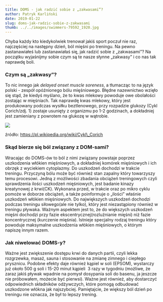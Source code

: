 ```yaml
---
title: DOMS - jak radzić sobie z „zakwasami”?
author: Patryk Karliński
date: 2019-01-22
slug: doms-jak-radzic-sobie-z-zakwasami
thumb: ../../images/swimmers-79592_1920.jpg
---
```


Chyba każdy kto kiedykolwiek trenował jakiś sport poczuł nie raz, najczęściej na następny dzień, ból mięśni po treningu. Na pewno zastanawiałeś lub zastanawiałaś się, jak radzić sobie z „zakwasami”? Na początku wyjaśnijmy sobie czym są te nasze słynne „zakwasy” i co nas tak naprawdę boli.

### **Czym są „zakwasy”?**

To nic innego jak _delayed onset muscle soreness_, a tłumacząc to na język polski - zespół opóźnionego bólu mięśniowego. Błędne nazewnictwo wzięło się stąd, że kiedyś myślano, że to kwas mlekowy powoduje owe obolałości zostając w mięśniach. Tak naprawdę kwas mlekowy, który jest produkowany podczas wysiłku beztlenowego, przy rozpadzie glukozy (Cykl Corich/zdj. 1) zostaje usunięty z organizmu po 1-2 godzinach, a dokładniej jest zamieniany z powrotem na glukozę w wątrobie.

![](https://zachlorowani.pl/wp-content/uploads/2019/01/cykl-corich.png)

źródło: https://pl.wikipedia.org/wiki/Cykl\_Corich

### **Skąd bierze się ból związany z DOM-sami?**

Wracając do DOMS-ów to ból z nimi związany powstaje poprzez uszkodzenia włókien mięśniowych, a dokładniej komórek mięśniowych i ich obrzęk z wyciekiem cytoplazmy. Do uszkodzeń dochodzi w trakcie treningu. Przyczyną bólu może być również stan zapalny który towarzyszy temu procesowi. Jedną z możliwości zbadania obciążeń treningowych czyli sprawdzenia ilości uszkodzeń mięśniowych, jest badanie kinazy kreatynowej z krwi(CK). Wykonana przed, w trakcie oraz po mikro cyklu pomoże w doborze obciążeń, a także poinformuje o „ilości” właśnie uszkodzeń włókien mięśniowych. Do największych uszkodzeń dochodzi podczas treningu siłowego(ale nie tylko), który jest niezastąpiony również w treningu pływaka. Ważnym aspektem jest to, że do większych uszkodzeń mięśni dochodzi przy fazie ekscentrycznej(rozluźnianie mięśni) niż fazie koncentrycznej (kurczenie mięśnia). Istnieje specjalny rodzaj treningu który powoduje maksymalne uszkodzenia włókien mięśniowych, o którym napiszę innym razem.

### **Jak niwelować DOMS-y?**

Ważne jest zwiększenie dostępu krwi do danych partii, czyli lekka rozgrzewka, masaż, sauna i stosowanie na zmianę zimnego i ciepłego prysznicu. Podobne efekty daje również kąpiel w soli (EPSOM), wystarczy już około 500 g soli i 15-20 minut kąpieli  3 razy w tygodniu (możliwe, że zaraz jakiś pływak wpadnie na pomysł dosypania soli do basenu, ja jeszcze nie próbowałem, możecie być pierwsi). Ważne jest również, aby dostarczyć odpowiednich składników odżywczych, które pomogą odbudować uszkodzone włókna jak najszybciej. Pamiętajcie, że większy ból dzień po treningu nie oznacza, że był to lepszy trening.
